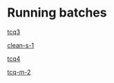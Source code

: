 # Running batches

[tcq3](https://clean-code-craft-tcq-3.github.io/assignments/)

[clean-s-1](https://clean-s-1.github.io/assignments/)

[tcq4](https://clean-code-craft-tcq-4.github.io/assignments/)

[tcq-m-2](https://clean-code-craft-tcq-m-2.github.io/assignments/)
